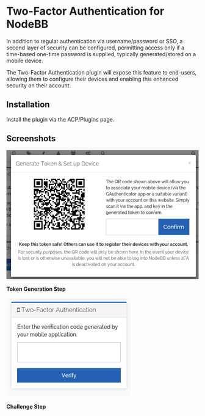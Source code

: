 # Two-Factor Authentication for NodeBB

In addition to regular authentication via username/password or SSO, a second layer of security can be configured, permitting access only if
a time-based one-time password is supplied, typically generated/stored on a mobile device.

The Two-Factor Authentication plugin will expose this feature to end-users, allowing them to configure their
devices and enabling this enhanced security on their account.

## Installation

Install the plugin via the ACP/Plugins page.

## Screenshots

![Token Generation Step](./screenshots/generate.png)

**Token Generation Step**

![Challenge Step](./screenshots/challenge.png)

**Challenge Step**